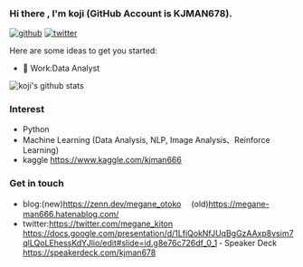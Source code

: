 ### Hi there , I'm koji (GitHub Account is KJMAN678).

[![github](https://img.shields.io/github/followers/KJMAN678?label=Follow%20%40KJMAN678&style=social)](https://github.com/KJMAN678)
[![twitter](https://img.shields.io/twitter/follow/megane_kiton?style=social)](https://twitter.com/megane_kiton)  

Here are some ideas to get you started:

- 🔭 Work:Data Analyst

![koji's github stats](https://github-readme-stats.vercel.app/api?username=KJMAN678&show_icons=true&theme=cobalt)

### Interest
- Python
- Machine Learning (Data Analysis, NLP, Image Analysis、Reinforce Learning)
- kaggle https://www.kaggle.com/kjman666

### Get in touch
- blog:(new)https://zenn.dev/megane_otoko
　(old)https://megane-man666.hatenablog.com/
- twitter:https://twitter.com/megane_kiton
https://docs.google.com/presentation/d/1LfiQokNfJUqBgGzAAxp8vsim7qlLQoLEhessKdYJlio/edit#slide=id.g8e76c726df_0_1
‐ Speaker Deck https://speakerdeck.com/kjman678
